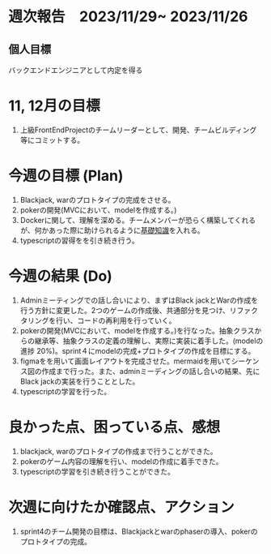 # 週次報告　2023/11/29~ 2023/11/26

## 個人目標
バックエンドエンジニアとして内定を得る

# 11, 12月の目標
1. 上級FrontEndProjectのチームリーダーとして、開発、チームビルディング等にコミットする。
   
# 今週の目標 (Plan)
1. Blackjack, warのプロトタイプの完成をさせる。
2. pokerの開発(MVCにおいて、modelを作成する。)
3. Dockerに関して、理解を深める。チームメンバーが恐らく構築してくれるが、何かあった際に助けられるように[基礎知識](https://zenn.dev/suzuki_hoge/books/2022-03-docker-practice-8ae36c33424b59/viewer/2-4-container-status)を入れる。
4. typescriptの習得をを引き続き行う。


# 今週の結果 (Do)
1. Adminミーティングでの話し合いにより、まずはBlack jackとWarの作成を行う方針に変更した。2つのゲームの作成後、共通部分を見つけ、リファクタリングを行い、コードの再利用を行っていく。
2. pokerの開発(MVCにおいて、modelを作成する。)を行なった。抽象クラスからの継承等、抽象クラスの定義の理解し、実際に実装に着手した。(modelの進捗 20%)。sprint４にmodelの完成+プロトタイプの作成を目標にする。
3. figmaをを用いて画面レイアウトを完成させた。mermaidを用いてシーケンス図の作成まで行った。また、adminミーディングの話し合いの結果、先にBlack jackの実装を行うこととした。
4. typescriptの学習を行った。

# 良かった点、困っている点、感想
1. blackjack, warのプロトタイプの作成まで行うことができた。
2. pokerのゲーム内容の理解を行い、modelの作成に着手できた。 
3. typescriptの学習を引き続き行うことができた。

# 次週に向けたか確認点、アクション
1. sprint4のチーム開発の目標は、Blackjackとwarのphaserの導入、pokerのプロトタイプの完成。